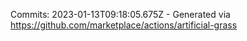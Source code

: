 Commits: 2023-01-13T09:18:05.675Z - Generated via https://github.com/marketplace/actions/artificial-grass
<br>
